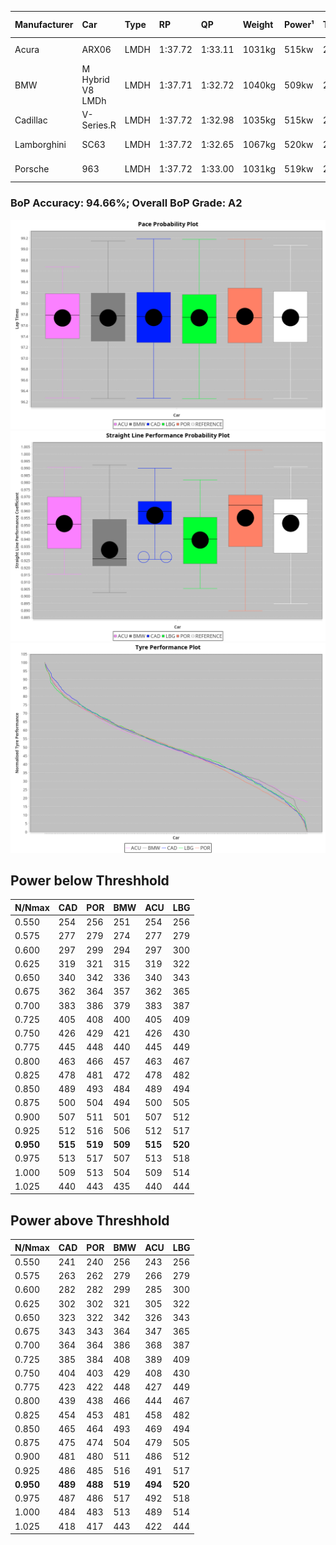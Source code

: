 |Manufacturer|Car|Type|RP|QP|Weight|Power¹|Threshhold|PINC|Power²|E/Stint|AVG Vmax|FDS|RDLC|L/Stint|BOP-Grade|ModelAccuracy|ModelPoints|Match%|
|:-|:-|:-|:-|:-|:-|:-|:-|:-|:-|:-|:-|:-|:-|:-|:-|:-|:-|:-|
|Acura|ARX06|LMDH|1:37.72|1:33.11|1031kg|515kw|210.0kph|-4%|494kw|900MJ|310.45kph-327.49kph|-|1.03|29|+B1|100.00%|995|86.07%|
|BMW|M Hybrid V8 LMDh|LMDH|1:37.71|1:32.72|1040kg|509kw|210.0kph|2%|519kw|895MJ|308.79kph-332.16kph|-|1.03|29|~A1|98.60%|1690|100.00%|
|Cadillac|V-Series.R|LMDH|1:37.72|1:32.98|1035kg|515kw|210.0kph|-5%|489kw|880MJ|305.45kph-329.37kph|-|1.03|29|+A2|98.38%|1765|94.40%|
|Lamborghini|SC63|LMDH|1:37.72|1:32.65|1067kg|520kw|210.0kph|0%|520kw|902MJ|308.79kph-326.71kph|-|1.02|29|+A2|96.77%|419|92.85%|
|Porsche|963|LMDH|1:37.72|1:33.00|1031kg|519kw|210.0kph|-6%|488kw|891MJ|307.58kph-330.65kph|-|1.03|29|~A1|96.81%|5438|100.00%|

### BoP Accuracy: 94.66%; Overall BoP Grade: A2
![](BOP/IMSA2024/DAYTONA/DUALSTAGE/IMG/AUTO.png)![](BOP/IMSA2024/DAYTONA/DUALSTAGE/IMG/AUTO_sp.png)![](BOP/IMSA2024/DAYTONA/DUALSTAGE/IMG/AUTO_tw.png)
## Power below Threshhold
|N/Nmax|CAD|POR|BMW|ACU|LBG|
|:-|:-|:-|:-|:-|:-|
|0.550|254|256|251|254|256|
|0.575|277|279|274|277|279|
|0.600|297|299|294|297|300|
|0.625|319|321|315|319|322|
|0.650|340|342|336|340|343|
|0.675|362|364|357|362|365|
|0.700|383|386|379|383|387|
|0.725|405|408|400|405|409|
|0.750|426|429|421|426|430|
|0.775|445|448|440|445|449|
|0.800|463|466|457|463|467|
|0.825|478|481|472|478|482|
|0.850|489|493|484|489|494|
|0.875|500|504|494|500|505|
|0.900|507|511|501|507|512|
|0.925|512|516|506|512|517|
|**0.950**|**515**|**519**|**509**|**515**|**520**|
|0.975|513|517|507|513|518|
|1.000|509|513|504|509|514|
|1.025|440|443|435|440|444|

## Power above Threshhold
|N/Nmax|CAD|POR|BMW|ACU|LBG|
|:-|:-|:-|:-|:-|:-|
|0.550|241|240|256|243|256|
|0.575|263|262|279|266|279|
|0.600|282|282|299|285|300|
|0.625|302|302|321|305|322|
|0.650|323|322|342|326|343|
|0.675|343|343|364|347|365|
|0.700|364|364|386|368|387|
|0.725|385|384|408|389|409|
|0.750|404|403|429|408|430|
|0.775|423|422|448|427|449|
|0.800|439|438|466|444|467|
|0.825|454|453|481|458|482|
|0.850|465|464|493|469|494|
|0.875|475|474|504|479|505|
|0.900|481|480|511|486|512|
|0.925|486|485|516|491|517|
|**0.950**|**489**|**488**|**519**|**494**|**520**|
|0.975|487|486|517|492|518|
|1.000|484|483|513|489|514|
|1.025|418|417|443|422|444|
